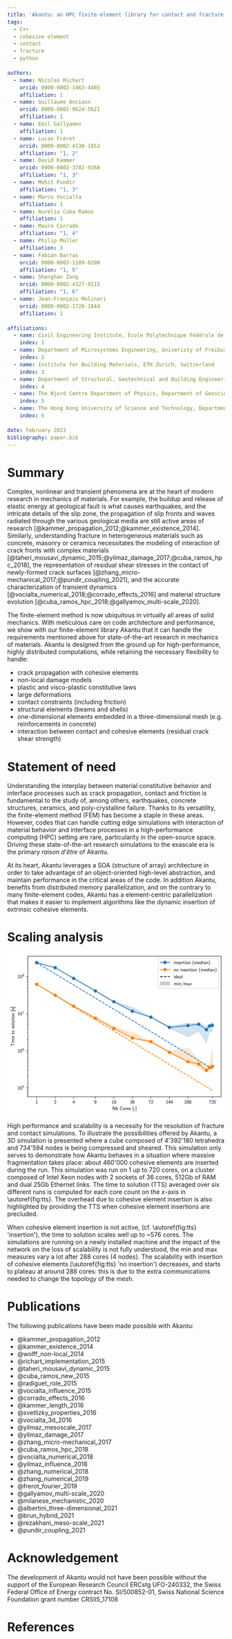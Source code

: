 ```yaml
---
title: 'Akantu: an HPC finite-element library for contact and fracture simulations'
tags:
  - C++
  - cohesive element
  - contact
  - fracture
  - python

authors:
  - name: Nicolas Richart
    orcid: 0000-0002-1463-4405
    affiliation: 1
  - name: Guillaume Anciaux
    orcid: 0000-0002-9624-5621
    affiliation: 1
  - name: Emil Gallyamov
    affiliation: 1
  - name: Lucas Frérot
    orcid: 0000-0002-4138-1052
    affiliation: "1, 2"
  - name: David Kammer
    orcid: 0000-0003-3782-9368
    affiliation: "1, 3"
  - name: Mohit Pundir
    affiliation: "1, 3"
  - name: Marco Vocialta
    affiliation: 1
  - name: Aurelia Cuba Ramos
    affiliation: 1
  - name: Mauro Corrado
    affiliation: "1, 4"
  - name: Philip Müller
    affiliation: 3
  - name: Fabian Barras
    orcid: 0000-0003-1109-0200
    affiliation: "1, 5"
  - name: Shenghan Zang
    orcid: 0000-0002-4327-9115
    affiliation: "1, 6"
  - name: Jean-François Molinari
    orcid: 0000-0002-1728-1844
    affiliation: 1

affiliations:
  - name: Civil Engineering Institute, École Polytechnique Fédérale de Lausanne, Switzerland
    index: 1
  - name: Department of Microsystems Engineering, Univeristy of Freiburg, Germany
    index: 2
  - name: Institute for Building Materials, ETH Zurich, Switzerland
    index: 3
  - name: Department of Structural, Geotechnical and Building Engineering, Politecnico di Torino, Italy
    index: 4
  - name: The Njord Centre Department of Physics, Department of Geosciences, University of Oslo, Norway
    index: 5
  - name: The Hong Kong University of Science and Technology, Department of Civil and Environmental Engineering
    index: 6

date: February 2023
bibliography: paper.bib
---
```


# Summary
Complex, nonlinear and transient phenomena are at the heart of modern research
in mechanics of materials. For example, the buildup and release of elastic
energy at geological fault is what causes earthquakes, and the intricate details
of the slip zone, the propagation of slip fronts and waves radiated through the
various geological media are still active areas of research
[@kammer_propagation_2012;@kammer_existence_2014]. Similarly, understanding
fracture in heterogeneous materials such as concrete, masonry or ceramics
necessitates the modeling of interaction of crack fronts with complex materials
[@taheri_mousavi_dynamic_2015;@yilmaz_damage_2017;@cuba_ramos_hpc_2018], the
representation of residual shear stresses in the contact of newly-formed crack
surfaces [@zhang_micro-mechanical_2017;@pundir_coupling_2021], and the accurate
characterization of transient dynamics
[@vocialta_numerical_2018;@corrado_effects_2016] and material structure
evolution [@cuba_ramos_hpc_2018;@gallyamov_multi-scale_2020].

The finite-element method is now ubiquitous in virtually all areas of solid
mechanics. With meticulous care on code architecture and performance, we show
with our finite-element library Akantu that it can handle the requirements
mentioned above for state-of-the-art research in mechanics of materials. Akantu
is designed from the ground up for high-performance, highly distributed
computations, while retaining the necessary flexibility to handle:

- crack propagation with cohesive elements
- non-local damage models
- plastic and visco-plastic constitutive laws
- large deformations
- contact constraints (including friction)
- structural elements (beams and shells)
- one-dimensional elements embedded in a three-dimensional mesh (e.g.
  reinforcements in concrete)
- interaction between contact and cohesive elements (residual crack shear
  strength)

# Statement of need
Understanding the interplay between material constitutive behavior and interface
processes such as crack propagation, contact and friction is fundamental to the
study of, among others, earthquakes, concrete structures, ceramics, and
poly-crystalline failure. Thanks to its versatility, the finite-element method
(FEM) has become a staple in these areas. However, codes that can handle cutting
edge simulations with interaction of material behavior and interface processes
in a high-performance computing (HPC) setting are rare, particularity in the
open-source space. Driving these state-of-the-art research simulations to the
exascale era is the primary *raison d'être* of Akantu.

At its heart, Akantu leverages a SOA (structure of array) architecture in order
to take advantage of an object-oriented high-level abstraction, and maintain
performance in the critical areas of the code. In addition Akantu, benefits from
distributed memory parallelization, and on the contrary to many finite-element
codes, Akantu has a element-centric parallelization that makes it easier to
implement algorithms like the dynamic insertion of extrinsic cohesive elements.


# Scaling analysis
![Time to solution with and without cohesive insertion.\label{fig:tts}](results/TTS.svg)

High performance and scalability is a necessity for the resolution of fracture
and contact simulations. To illustrate the possibilities offered by Akantu, a 3D
simulation is presented where a cube composed of 4'392'180 tetrahedra and
734'594 nodes is being compressed and sheared. This simulation only serves to
demonstrate how Akantu behaves in a situation where massive fragmentation takes
place: about 460'000 cohesive elements are inserted during the run. This
simulation was run on 1 up to 720 cores, on a cluster composed of Intel Xeon
nodes with 2 sockets of 36 cores, 512Gb of RAM and dual 25Gb Ethernet links. The
time to solution (TTS) averaged over six different runs is computed for each
core count on the $x$-axis in \autoref{fig:tts}. The overhead due to
cohesive element insertion is also highlighted by providing the TTS when
cohesive element insertions are precluded.

When cohesive element insertion is not active, (cf. \autoref{fig:tts}
'insertion'), the time to solution scales well up to ~576 cores. The simulations
are running on a newly installed machine and the impact of the network on the
loss of scalability is not fully understood, the min and max measures vary a lot
after 288 cores (4 nodes). The scalability with insertion of cohesive elements
(\autoref{fig:tts} 'no insertion') decreases, and starts to plateau at around 288
cores: this is due to the extra communications needed to change the topology of
the mesh.

# Publications
The following publications have been made possible with Akantu:

- @kammer_propagation_2012
- @kammer_existence_2014
- @wolff_non-local_2014
- @richart_implementation_2015
- @taheri_mousavi_dynamic_2015
- @cuba_ramos_new_2015
- @radiguet_role_2015
- @vocialta_influence_2015
- @corrado_effects_2016
- @kammer_length_2016
- @svetlizky_properties_2016
- @vocialta_3d_2016
- @yilmaz_mesoscale_2017
- @yilmaz_damage_2017
- @zhang_micro-mechanical_2017
- @cuba_ramos_hpc_2018
- @vocialta_numerical_2018
- @yilmaz_influence_2018
- @zhang_numerical_2018
- @zhang_numerical_2019
- @frerot_fourier_2019
- @gallyamov_multi-scale_2020
- @milanese_mechanistic_2020
- @albertini_three-dimensional_2021
- @brun_hybrid_2021
- @rezakhani_meso-scale_2021
- @pundir_coupling_2021

# Acknowledgement

The development of Akantu would not have been possible without the support of
the European Research Council ERCstg UFO-240332, the Swiss Federal Office of
Energy contract No. SI/500852-01, Swiss National Science Foundation grant number
CRSII5_17108

# References
